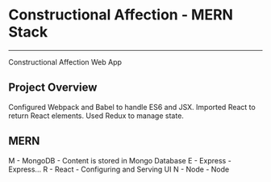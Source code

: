 # Constructional Affection - MERN Stack

---

Constructional Affection Web App

## Project Overview

Configured Webpack and Babel to handle ES6 and JSX.
Imported React to return React elements.
Used Redux to manage state.

## MERN

M - MongoDB - Content is stored in Mongo Database
E - Express - Express...
R - React - Configuring and Serving UI
N - Node - Node
